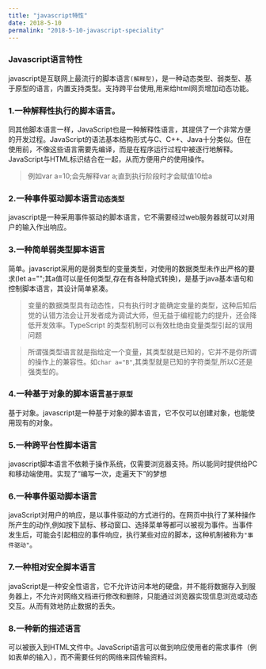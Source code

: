 ```yaml
---
title: "javascript特性"
date: 2018-5-10
permalink: "2018-5-10-javascript-speciality"
---
```

### Javascript语言特性
javascript是互联网上最流行的脚本语言`(解释型)`，是一种动态类型、弱类型、基于原型的语言，内置支持类型。支持跨平台使用,用来给html网页增加动态功能。

### 1.一种解释性执行的脚本语言。
同其他脚本语言一样，JavaScript也是一种解释性语言，其提供了一个非常方便的开发过程。JavaScript的语法基本结构形式与C、C++、Java十分类似。但在使用前，不像这些语言需要先编译，而是在程序运行过程中被逐行地解释。JavaScript与HTML标识结合在一起，从而方便用户的使用操作。
>例如var a=10;会先解释var a;直到执行阶段时才会赋值10给a

### 2.一种事件驱动脚本语言`动态类型`
javascript是一种采用事件驱动的脚本语言，它不需要经过web服务器就可以对用户的输入作出响应。

### 3.一种简单弱类型脚本语言
简单。javascript采用的是弱类型的变量类型，对使用的数据类型未作出严格的要求(let a="";其a值可以是任何类型,存在有各种隐式转换)，是基于java基本语句和控制脚本语言，其设计简单紧凑。
>变量的数据类型具有动态性，只有执行时才能确定变量的类型，这种后知后觉的认错方法会让开发者成为调试大师，但无益于编程能力的提升，还会降低开发效率。TypeScript 的类型机制可以有效杜绝由变量类型引起的误用问题

>所谓强类型语言就是指给定一个变量，其类型就是已知的，它并不是你所谓的操作上的兼容性。如`char a="B"`,其类型就是已知的字符类型,所以C还是强类型的。

### 4.一种基于对象的脚本语言`基于原型`
基于对象。javascript是一种基于对象的脚本语言，它不仅可以创建对象，也能使用现有的对象。

### 5.一种跨平台性脚本语言
javascript脚本语言不依赖于操作系统，仅需要浏览器支持。所以能同时提供给PC和移动端使用。实现了“编写一次，走遍天下”的梦想

### 6.一种事件驱动脚本语言
javaScript对用户的响应，是以事件驱动的方式进行的。在网页中执行了某种操作所产生的动作,例如按下鼠标、移动窗口、选择菜单等都可以被视为事件。当事件发生后，可能会引起相应的事件响应，执行某些对应的脚本，这种机制被称为`"事件驱动"`。

### 7.一种相对安全脚本语言
javaScript是一种安全性语言，它不允许访问本地的硬盘，并不能将数据存入到服务器上，不允许对网络文档进行修改和删除，只能通过浏览器实现信息浏览或动态交互。从而有效地防止数据的丢失。

### 8.一种新的描述语言
可以被嵌入到HTML文件中。JavaScript语言可以做到响应使用者的需求事件（例如表单的输入），而不需要任何的网络来回传输资料。